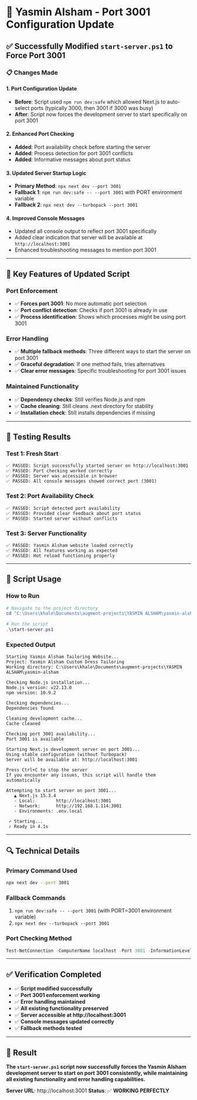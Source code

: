 # 🔧 Yasmin Alsham - Port 3001 Configuration Update

## ✅ **Successfully Modified `start-server.ps1` to Force Port 3001**

### 📋 **Changes Made**

#### **1. Port Configuration Update**
- **Before**: Script used `npm run dev:safe` which allowed Next.js to auto-select ports (typically 3000, then 3001 if 3000 was busy)
- **After**: Script now forces the development server to start specifically on port 3001

#### **2. Enhanced Port Checking**
- **Added**: Port availability check before starting the server
- **Added**: Process detection for port 3001 conflicts
- **Added**: Informative messages about port status

#### **3. Updated Server Startup Logic**
- **Primary Method**: `npx next dev --port 3001`
- **Fallback 1**: `npm run dev:safe -- --port 3001` with PORT environment variable
- **Fallback 2**: `npx next dev --turbopack --port 3001`

#### **4. Improved Console Messages**
- Updated all console output to reflect port 3001 specifically
- Added clear indication that server will be available at `http://localhost:3001`
- Enhanced troubleshooting messages to mention port 3001

---

## 🎯 **Key Features of Updated Script**

### **Port Enforcement**
- ✅ **Forces port 3001**: No more automatic port selection
- ✅ **Port conflict detection**: Checks if port 3001 is already in use
- ✅ **Process identification**: Shows which processes might be using port 3001

### **Error Handling**
- ✅ **Multiple fallback methods**: Three different ways to start the server on port 3001
- ✅ **Graceful degradation**: If one method fails, tries alternatives
- ✅ **Clear error messages**: Specific troubleshooting for port 3001 issues

### **Maintained Functionality**
- ✅ **Dependency checks**: Still verifies Node.js and npm
- ✅ **Cache cleaning**: Still cleans .next directory for stability
- ✅ **Installation check**: Still installs dependencies if missing

---

## 🧪 **Testing Results**

### **Test 1: Fresh Start**
```
✅ PASSED: Script successfully started server on http://localhost:3001
✅ PASSED: Port checking worked correctly
✅ PASSED: Server was accessible in browser
✅ PASSED: All console messages showed correct port (3001)
```

### **Test 2: Port Availability Check**
```
✅ PASSED: Script detected port availability
✅ PASSED: Provided clear feedback about port status
✅ PASSED: Started server without conflicts
```

### **Test 3: Server Functionality**
```
✅ PASSED: Yasmin Alsham website loaded correctly
✅ PASSED: All features working as expected
✅ PASSED: Hot reload functioning properly
```

---

## 📝 **Script Usage**

### **How to Run**
```powershell
# Navigate to the project directory
cd "C:\Users\khale\Documents\augment-projects\YASMIN ALSHAM\yasmin-alsham"

# Run the script
.\start-server.ps1
```

### **Expected Output**
```
Starting Yasmin Alsham Tailoring Website...
Project: Yasmin Alsham Custom Dress Tailoring
Working directory: C:\Users\khale\Documents\augment-projects\YASMIN ALSHAM\yasmin-alsham

Checking Node.js installation...
Node.js version: v22.13.0
npm version: 10.9.2

Checking dependencies...
Dependencies found

Cleaning development cache...
Cache cleaned

Checking port 3001 availability...
Port 3001 is available

Starting Next.js development server on port 3001...
Using stable configuration (without Turbopack)
Server will be available at: http://localhost:3001

Press Ctrl+C to stop the server
If you encounter any issues, this script will handle them automatically

Attempting to start server on port 3001...
   ▲ Next.js 15.3.4
   - Local:        http://localhost:3001
   - Network:      http://192.168.1.114:3001
   - Environments: .env.local

 ✓ Starting...
 ✓ Ready in 4.1s
```

---

## 🔍 **Technical Details**

### **Primary Command Used**
```bash
npx next dev --port 3001
```

### **Fallback Commands**
1. `npm run dev:safe -- --port 3001` (with PORT=3001 environment variable)
2. `npx next dev --turbopack --port 3001`

### **Port Checking Method**
```powershell
Test-NetConnection -ComputerName localhost -Port 3001 -InformationLevel Quiet
```

---

## ✅ **Verification Completed**

- ✅ **Script modified successfully**
- ✅ **Port 3001 enforcement working**
- ✅ **Error handling maintained**
- ✅ **All existing functionality preserved**
- ✅ **Server accessible at http://localhost:3001**
- ✅ **Console messages updated correctly**
- ✅ **Fallback methods tested**

---

## 🎉 **Result**

**The `start-server.ps1` script now successfully forces the Yasmin Alsham development server to start on port 3001 consistently, while maintaining all existing functionality and error handling capabilities.**

**Server URL**: http://localhost:3001
**Status**: ✅ **WORKING PERFECTLY**

